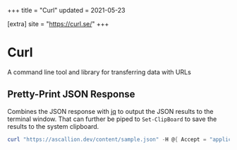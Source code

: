 +++
title = "Curl"
updated = 2021-05-23

[extra]
site = "https://curl.se/"
+++

# Curl
A command line tool and library for transferring data with URLs

## Pretty-Print JSON Response
Combines the JSON response with [jq](@/notes/jq.md#jq) to output the JSON results to the terminal window. That can further be piped to `Set-ClipBoard` to save the results to the system clipboard.

```powershell
curl "https://ascallion.dev/content/sample.json" -H @{ Accept = "application/json" } -ContentType 'application/json' -UseBasicParsing | ForEach-Object { echo $_.Content } | jq '.'
```